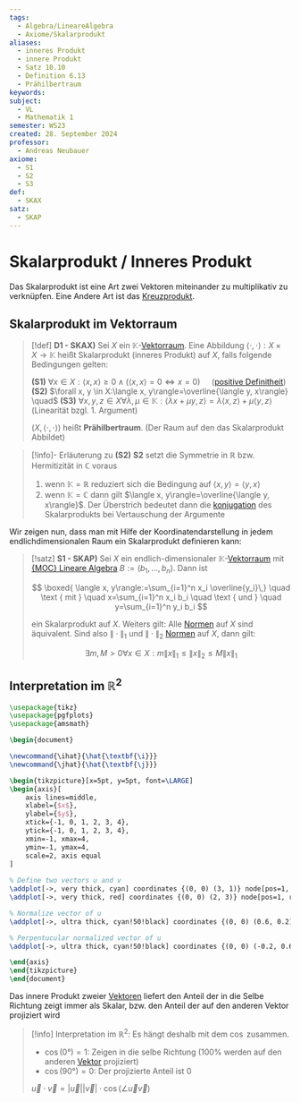 ```yaml
---
tags:
  - Algebra/LineareAlgebra
  - Axiome/Skalarprodukt
aliases:
  - inneres Produkt
  - innere Produkt
  - Satz 10.10
  - Definition 6.13
  - Prähilbertraum
keywords: 
subject:
  - VL
  - Mathematik 1
semester: WS23
created: 28. September 2024
professor:
  - Andreas Neubauer
axiome:
  - S1
  - S2
  - S3
def:
  - SKAX
satz:
  - SKAP
---
```

 

# Skalarprodukt / Inneres Produkt

Das Skalarprodukt ist eine Art zwei Vektoren miteinander zu multiplikativ zu verknüpfen. Eine Andere Art ist das [Kreuzprodukt](Kreuzprodukt.md). 

## Skalarprodukt im Vektorraum

> [!def] **D1 - SKAX)** Sei $X$ ein $\mathbb{K}$-[Vektorraum](Vektorraum.md). Eine Abbildung $\langle\cdot, \cdot\rangle: X \times X \rightarrow \mathbb{K}$ heißt Skalarprodukt (inneres Produkt) auf $X$, falls folgende Bedingungen gelten:
> 
> **(S1)** $\forall x \in X:\langle x, x\rangle \geq 0 \wedge(\langle x, x\rangle=0 \Longleftrightarrow x=0)\quad$ ([positive Definitheit](Definitheit.md))
> **(S2)** $\forall x, y \in X:\langle x, y\rangle=\overline{\langle y, x\rangle} \quad$ 
> **(S3)** $\forall x, y, z \in X \forall \lambda, \mu \in \mathbb{K}:\langle\lambda x+\mu y, z\rangle=\lambda\langle x, z\rangle+\mu\langle y, z\rangle$ (Linearität bzgl. 1. Argument)
> 
> $(X,\langle\cdot, \cdot\rangle)$ heißt **Prähilbertraum**. (Der Raum auf den das Skalarprodukt Abbildet)

> [!info]- Erläuterung zu **(S2)**
> **S2** setzt die Symmetrie in $\mathbb{R}$ bzw. Hermitizität in $\mathbb{C}$ voraus
> 1. wenn $\mathbb{K}=\mathbb{R}$ reduziert sich die Bedingung auf $\langle x, y\rangle=\langle y, x\rangle$
> 2. wenn $\mathbb{K}=\mathbb{C}$ dann gilt $\langle x, y\rangle=\overline{\langle y, x\rangle}$. Der Überstrich bedeutet dann die [konjugation](../Analysis/Komplexe%20Zahlen.md) des Skalarprodukts bei Vertauschung der Argumente

Wir zeigen nun, dass man mit Hilfe der Koordinatendarstellung in jedem endlichdimensionalen Raum ein Skalarprodukt definieren kann:

> [!satz] **S1 - SKAP)** Sei $X$ ein endlich-dimensionaler $\mathbb{K}$-[Vektorraum](Algebra/Vektorraum.md) mit [{MOC} Lineare Algebra](../{MOC}%20Lineare%20Algebra.md) $B:=\left(b_1, \ldots, b_n\right)$. Dann ist
> 
> $$
> \boxed{ \langle x, y\rangle:=\sum_{i=1}^n x_i \overline{y_i}\,} \quad \text { mit } \quad x=\sum_{i=1}^n x_i b_i \quad \text { und } \quad y=\sum_{i=1}^n y_i b_i 
> $$
> 
> ein Skalarprodukt auf $X$.
> Weiters gilt: Alle [Normen](Norm.md) auf $X$ sind äquivalent.
> Sind also $\|\cdot\|_1$ und $\|\cdot\|_2$ [Normen](Norm.md) auf $X$, dann gilt:
> 
> $$
> \exists m, M>0 \forall x \in X: m\|x\|_1 \leq\|x\|_2 \leq M\|x\|_1
> $$

## Interpretation im $\mathbb{R}^2$

```tikz
\usepackage{tikz}
\usepackage{pgfplots}
\usepackage{amsmath}

\begin{document}

\newcommand{\ihat}{\hat{\textbf{\i}}}
\newcommand{\jhat}{\hat{\textbf{\j}}}

\begin{tikzpicture}[x=5pt, y=5pt, font=\LARGE]
\begin{axis}[
    axis lines=middle,
    xlabel={$x$},
    ylabel={$y$},
    xtick={-1, 0, 1, 2, 3, 4},
    ytick={-1, 0, 1, 2, 3, 4},
    xmin=-1, xmax=4,
    ymin=-1, ymax=4,
    scale=2, axis equal
]
    
% Define two vectors u and v
\addplot[->, very thick, cyan] coordinates {(0, 0) (3, 1)} node[pos=1, above] {\Large$\vec{u}$};
\addplot[->, very thick, red] coordinates {(0, 0) (2, 3)} node[pos=1, right] {\Large$\vec{v}$};

% Normalize vector of u
\addplot[->, ultra thick, cyan!50!black] coordinates {(0, 0) (0.6, 0.2)} node[pos=1, above] {$\ihat_{\vec{u}}$};

% Perpentucular normalized vector of u
\addplot[->, ultra thick, cyan!50!black] coordinates {(0, 0) (-0.2, 0.6)} node[pos=1, left] {$\jhat_{\vec{u}}$};

\end{axis}
\end{tikzpicture}
\end{document}
```

Das innere Produkt zweier [Vektoren](Vektor.md) liefert den Anteil der in die Selbe Richtung zeigt immer als Skalar,
bzw. den Anteil der auf den anderen Vektor projiziert wird

> [!info] Interpretation im $\mathbb{R}^2$:
> Es hängt deshalb mit dem $\cos$ zusammen.
> - $\cos(0°) = 1$: Zeigen in die selbe Richtung ($100\%$ werden auf den anderen [Vektor](Vektor.md) projiziert)
> - $\cos(90°) = 0$: Der projizierte Anteil ist $0$
> 
> $\vec{u}\cdot \vec{v}= \lvert \vec{u} \rvert \lvert \vec{v} \rvert \cdot \cos(\angle \vec{u}\vec{v})$